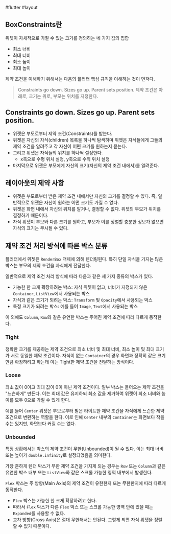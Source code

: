 #flutter #layout
## BoxConstraints란

위젯이 자체적으로 가질 수 있는 크기를 정의하는 네 가지 값의 집합
- 최소 너비
- 최대 너비
- 최소 높이
- 최대 높이

제약 조건을 이해하기 위해서는 다음의 플러터 핵심 규칙을 이해하는 것이 먼저다.

> Constraints go down. Sizes go up. Parent sets position.
 제약 조건은 아래로, 크기는 위로, 부모는 위치를 지정한다.


## Constraints go down. Sizes go up. Parent sets position.

- 위젯은 부모로부터 제약 조건(Constraints)를 받는다.
- 위젯은 자신의 자식(children) 목록을 하나씩 탐색하며 위젯은 자식들에게 그들의 제약 조건을 알려주고 각 자신이 어떤 크기를 원하는지 묻는다.
- 그리고 위젯은 자식들의 위치를 하나씩 설정한다.
	- x축으로 수평 위치 설정, y축으로 수직 위치 설정
- 마지막으로 위젯은 부모에게 자신의 크기(자신의 제약 조건 내에서)를 알려준다.

## 레이아웃의 제약 사항
- 위젯은 부모로부터 받은 제약 조건 내에서만 자신의 크기를 결정할 수 있다. 즉, 일반적으로 위젯은 자신이 원하는 어떤 크기도 가질 수 없다.
- 위젯은 화면 내에서 자신의 위치를 알거나, 결정할 수 없다. 위젯의 부모가 위치를 결정하기 때문이다.
- 자식 위젯이 부모와 다른 크기를 원하고, 부모가 이를 정렬할 충분한 정보가 없으면 자식의 크기는 무시될 수 있다.

## 제약 조건 처리 방식에 따른 박스 분류
플러터에서 위젯은 `RenderBox` 객체에 의해 렌더링된다. 특히 단일 자식을 가지는 많은 박스는 부모의 제약 조건을 자식에게 전달한다.

일반적으로 제약 조건 처리 방식에 따라 다음과 같은 세 가지 종류의 박스가 있다.

- 가능한 한 크게 확장하려는 박스: 자식 위젯이 없고, 너비가 지정되지 않은 `Container`, `ListView`에서 사용되는 박스
- 자식과 같은 크기가 되려는 박스: `Transform` 및 `Opacity`에서 사용되는 박스
- 특정 크기가 되려는 박스: 예를 들어 `Image`, `Text`에서 사용되는 박스

이 외에도 `Column`, `Row`와 같은 유연한 박스는 주어진 제약 조건에 따라 다르게 동작한다.

### Tight 
정확한 크기를 제공하는 제약 조건으로 최소 너비 및 최대 너비, 최소 높이 및 최대 크기가 서로 동일한 제약 조건이다. 자식이 없는 `Container`의 경우 화면과 정확히 같은 크기만큼 확장하려고 하는데 이는 Tight한 제약 조건을 전달하는 방식이다.


### Loose
최소 값이 0이고 최대 값이 0이 아닌 제약 조건이다. 일부 박스는 들어오는 제약 조건을 "느슨하게" 만든다. 이는 최대 값은 유지하되 최소 값을 제거하여 위젯이 최소 너비와 높이를 모두 0으로 가질 수 있게 한다.

예를 들어 `Center` 위젯은 부모로부터 받은 타이트한 제약 조건을 자식에게 느슨한 제약 조건으로 변환하는 역할을 한다. 이로 인해 `Center` 내부의 `Container`는 화면보다 작을 수는 있지만, 화면보다 커질 수는 없다.

### Unbounded

특정 상황에서는 박스의 제약 조건이 무한(Unbounded)이 될 수 있다. 이는 최대 너비 또는 높이가 `double.infinity`로 설정되었음을 의미한다.

가장 흔하게 렌더 박스가 무한 제약 조건을 가지게 되는 경우는 `Row` 또는 `Column`과 같은 유연한 박스 내부 또는 `ListView`와 같은 스크롤 가능한 영역 내부에서 발생한다.

`Flex` 박스는 주 방향(Main Axis)의 제약 조건이 유한한지 또는 무한한지에 따라 다르게 동작한다.

- `Flex` 박스는 가능한 한 크게 확장하려고 한다.
- 따라서 `Flex` 박스가 다른 `Flex` 박스 또는 스크롤 가능한 영역 안에 있을 때는 `Expanded`를 사용할 수 없다.
- 교차 방향(Cross Axis)은 절대 무한해서는 안된다. 그렇게 되면 자식 위젯을 정렬할 수 없기 때문이다.

